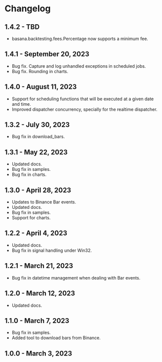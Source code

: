 # Changelog

## 1.4.2 - TBD

* basana.backtesting.fees.Percentage now supports a minimum fee.

## 1.4.1 - September 20, 2023

* Bug fix. Capture and log unhandled exceptions in scheduled jobs.
* Bug fix. Rounding in charts.

## 1.4.0 - August 11, 2023

* Support for scheduling functions that will be executed at a given date and time.
* Improved dispatcher concurrency, specially for the realtime dispatcher.

## 1.3.2 - July 30, 2023

* Bug fix in download_bars.

## 1.3.1 - May 22, 2023

* Updated docs.
* Bug fix in samples.
* Bug fix in charts.

## 1.3.0 - April 28, 2023

* Updates to Binance Bar events.
* Updated docs.
* Bug fix in samples.
* Support for charts.

## 1.2.2 - April 4, 2023

* Updated docs.
* Bug fix in signal handling under Win32.

## 1.2.1 - March 21, 2023

* Bug fix in datetime management when dealing with Bar events.

## 1.2.0 - March 12, 2023

* Updated docs.

## 1.1.0 - March 7, 2023

* Bug fix in samples.
* Added tool to download bars from Binance.

## 1.0.0 - March 3, 2023
